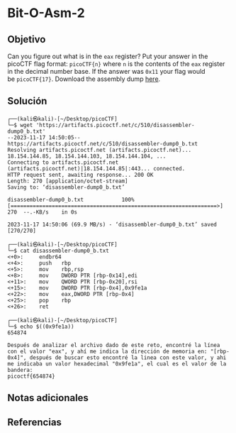 # Bit-O-Asm-2
## Objetivo
Can you figure out what is in the `eax` register? Put your answer in the picoCTF flag format: `picoCTF{n}` where `n` is the contents of the `eax` register in the decimal number base. If the answer was `0x11` your flag would be `picoCTF{17}`. Download the assembly dump [here](https://artifacts.picoctf.net/c/510/disassembler-dump0_b.txt).
## Solución
```
┌──(kali㉿kali)-[~/Desktop/picoCTF]
└─$ wget 'https://artifacts.picoctf.net/c/510/disassembler-dump0_b.txt'
--2023-11-17 14:50:05--  https://artifacts.picoctf.net/c/510/disassembler-dump0_b.txt
Resolving artifacts.picoctf.net (artifacts.picoctf.net)... 18.154.144.85, 18.154.144.103, 18.154.144.104, ...
Connecting to artifacts.picoctf.net (artifacts.picoctf.net)|18.154.144.85|:443... connected.
HTTP request sent, awaiting response... 200 OK
Length: 270 [application/octet-stream]
Saving to: ‘disassembler-dump0_b.txt’

disassembler-dump0_b.txt            100%[=================================================================>]     270  --.-KB/s    in 0s      

2023-11-17 14:50:06 (69.9 MB/s) - ‘disassembler-dump0_b.txt’ saved [270/270]

┌──(kali㉿kali)-[~/Desktop/picoCTF]
└─$ cat disassembler-dump0_b.txt 
<+0>:     endbr64 
<+4>:     push   rbp
<+5>:     mov    rbp,rsp
<+8>:     mov    DWORD PTR [rbp-0x14],edi
<+11>:    mov    QWORD PTR [rbp-0x20],rsi
<+15>:    mov    DWORD PTR [rbp-0x4],0x9fe1a
<+22>:    mov    eax,DWORD PTR [rbp-0x4]
<+25>:    pop    rbp
<+26>:    ret

┌──(kali㉿kali)-[~/Desktop/picoCTF]
└─$ echo $((0x9fe1a))
654874

Después de analizar el archivo dado de este reto, encontré la línea con el valor "eax", y ahí me indica la dirección de memoria en: "[rbp-0x4]", después de buscar esto encontré la linea con este valor, y ahi me indicaba un valor hexadecimal "0x9fe1a", el cual es el valor de la bandera:
picoctf{654874}
```
## Notas adicionales
## Referencias